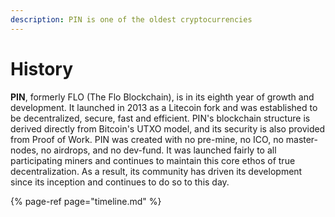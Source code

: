 ```yaml
---
description: PIN is one of the oldest cryptocurrencies
---
```


# History

**PIN**, formerly FLO \(The Flo Blockchain\), is in its eighth year of growth and development. It launched in 2013 as a Litecoin fork and was established to be decentralized, secure, fast and efficient. PIN's blockchain structure is derived directly from Bitcoin's UTXO model, and its security is also provided from Proof of Work. PIN was created with no pre-mine, no ICO, no master-nodes, no airdrops, and no dev-fund. It was launched fairly to all participating miners and continues to maintain this core ethos of true decentralization. As a result, its community has driven its development since its inception and continues to do so to this day.

{% page-ref page="timeline.md" %}





